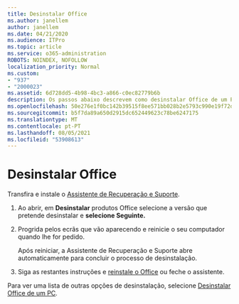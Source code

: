 ```yaml
---
title: Desinstalar Office
ms.author: janellem
author: janellem
ms.date: 04/21/2020
ms.audience: ITPro
ms.topic: article
ms.service: o365-administration
ROBOTS: NOINDEX, NOFOLLOW
localization_priority: Normal
ms.custom:
- "937"
- "2000023"
ms.assetid: 6d728dd5-4b98-4bc3-a866-c0ec82779b6b
description: Os passos abaixo descrevem como desinstalar Office de um PC.
ms.openlocfilehash: 50e276e1f0bc142b39515f8ee571bb028b2e5793c990e19f72da5b88ea81c848
ms.sourcegitcommit: b5f7da89a650d2915dc652449623c78be6247175
ms.translationtype: MT
ms.contentlocale: pt-PT
ms.lasthandoff: 08/05/2021
ms.locfileid: "53908613"
---
```

# <a name="uninstall-office"></a>Desinstalar Office

Transfira e instale o [Assistente de Recuperação e Suporte](https://aka.ms/SARA-OfficeUninstall-Alchemy).
  
1. Ao abrir, em **Desinstalar** produtos Office selecione a versão que pretende desinstalar e **selecione Seguinte.**

2. Progrida pelos ecrãs que vão aparecendo e reinicie o seu computador quando lhe for pedido.

    Após reiniciar, a Assistente de Recuperação e Suporte abre automaticamente para concluir o processo de desinstalação.

3. Siga as restantes instruções e [reinstale o Office](https://portal.office.com/OLS/MySoftware.aspx) ou feche o assistente.

Para ver uma lista de outras opções de desinstalação, selecione [Desinstalar Office de um PC](https://support.office.com/article/9dd49b83-264a-477a-8fcc-2fdf5dbf61d8?wt.mc_id=Alchemy_ClientDIA).
  